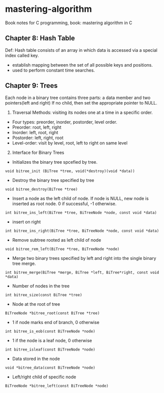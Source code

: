 # mastering-algorithm
Book notes for C programming, book: mastering algorithm in C

## Chapter 8: Hash Table
Def: Hash table consists of an array in which data is accessed via a special index called key.
* establish mapping between the set of all possible keys and positions.
* used to perform constant time searches.


## Chapter 9: Trees
Each node in a binary tree contains three parts: a data member and two pointers(left and right)
If no child, then set the appropriate pointer to NULL. 

1. Traversal Methods: visiting its nodes one at a time in a specific order.
* Four types: preorder, inorder, postorder, level order.
* Preorder: root, left, right
* Inorder: left, root, right
* Postorder: left, right, root
* Level-order: visit by level, root, left to right on same level


2. Interface for Binary Trees
* Initializes the binary tree spcefied by tree.
```
void bitree_init (BiTree *tree, void(*destroy)(void *data))
```

* Destroy the binary tree specified by tree
```
void bitree_destroy(BiTree *tree)
```

* Insert a node as the left child of node. If node is NULL, new node is inserted as root node. 0 if successful, -1 otherwise.
```
int bitree_ins_left(BiTree *tree, BiTreeNode *node, const void *data)
```

* insert on right
```
int bitree_ins_right(BiTree *tree, BiTreeNode *node, const void *data)
```

* Remove subtree rooted as left child of node
```
void bitree_rem_left(BiTree *tree, BiTreeNode *node)
```

* Merge two binary trees specified by left and right into the single binary tree merge.
```
int bitree_merge(BiTree *merge, BiTree *left, BiTree*right, const void *data)
```

* Number of nodes in the tree
```
int bitree_size(const BiTree *tree)
```

* Node at the root of tree
```
BiTreeNode *bitree_root(const BiTree *tree)
```

* 1 if node marks end of branch, 0 otherwise
```
int bitree_is_eob(const BiTreeNode *node)
```

* 1 if the node is a leaf node, 0 otherwise
```
int bitree_isleaf(const BiTreeNode *node)
```

* Data stored in the node
```
void *bitree_data(const BiTreeNode *node)
```

* Left/right child of specific node
```
BiTreeNode *bitree_left(const BiTreeNode *node)
```


